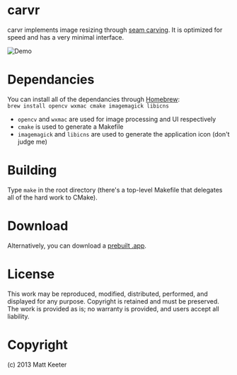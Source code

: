 # carvr
carvr implements image resizing through [seam carving](http://www.youtube.com/watch?v=6NcIJXTlugc).  It is optimized for speed and has a very minimal interface.

![Demo](http://mattkeeter.com/projects/carvr/demo.gif)

# Dependancies
You can install all of the dependancies through [Homebrew](http://brew.sh/):  
```brew install opencv wxmac cmake imagemagick libicns```

 * `opencv` and `wxmac` are used for image processing and UI respectively
 * `cmake` is used to generate a Makefile
 * `imagemagick` and `libicns` are used to generate the application icon (don't judge me)

# Building
Type `make` in the root directory (there's a top-level Makefile that delegates all of the hard work to CMake).

# Download
Alternatively, you can download a [prebuilt .app](http://mattkeeter.com/projects/carvr/carvr.zip).

# License
This work may be reproduced, modified, distributed, performed, and displayed for any purpose. Copyright is retained and must be preserved. The work is provided as is; no warranty is provided, and users accept all liability.

# Copyright
(c) 2013 Matt Keeter
